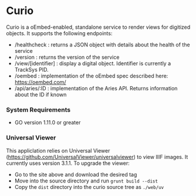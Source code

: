 # Curio

Curio is a oEmbed-enabled, standalone service to render views for digitized objects.
It supports the following endpoints:

* /healthcheck : returns a JSON object with details about the health of the service
* /version : returns the version of the service
* /view/[identifier] : display a digital object. Identifier is currently a TrackSys PID.
* /oembed : implementation of the oEmbed spec described here: https://oembed.com/
* /api/aries/:ID : implementation of the Aries API. Returns information about the ID if known

### System Requirements
* GO version 1.11.0 or greater

### Universal Viewer
This appliclation relies on Universal Viewer (https://github.com/UniversalViewer/universalviewer) to view IIIF images.
It currently uses version 3.1.1. To upgrade the viewer:

* Go to the site above and download the desired tag
* Move into the source directory and run `grunt build --dist`
* Copy the `dist` directory into the curio source tree as `./web/uv`


